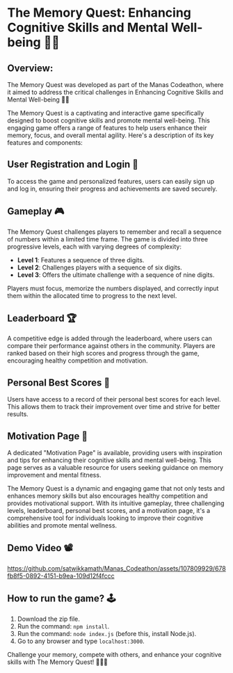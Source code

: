 # The Memory Quest: Enhancing Cognitive Skills and Mental Well-being 🧠🚀

## Overview:
The Memory Quest was developed as part of the Manas Codeathon, where it aimed to address the critical challenges in Enhancing Cognitive Skills and Mental Well-being 🧠🚀

The Memory Quest is a captivating and interactive game specifically designed to boost cognitive skills and promote mental well-being. This engaging game offers a range of features to help users enhance their memory, focus, and overall mental agility. Here's a description of its key features and components:

## User Registration and Login 🔐

To access the game and personalized features, users can easily sign up and log in, ensuring their progress and achievements are saved securely.

## Gameplay 🎮

The Memory Quest challenges players to remember and recall a sequence of numbers within a limited time frame. The game is divided into three progressive levels, each with varying degrees of complexity:

- **Level 1**: Features a sequence of three digits.
- **Level 2**: Challenges players with a sequence of six digits.
- **Level 3**: Offers the ultimate challenge with a sequence of nine digits.

Players must focus, memorize the numbers displayed, and correctly input them within the allocated time to progress to the next level.

## Leaderboard 🏆

A competitive edge is added through the leaderboard, where users can compare their performance against others in the community. Players are ranked based on their high scores and progress through the game, encouraging healthy competition and motivation.

## Personal Best Scores 🥇

Users have access to a record of their personal best scores for each level. This allows them to track their improvement over time and strive for better results.

## Motivation Page 🌟

A dedicated "Motivation Page" is available, providing users with inspiration and tips for enhancing their cognitive skills and mental well-being. This page serves as a valuable resource for users seeking guidance on memory improvement and mental fitness.

The Memory Quest is a dynamic and engaging game that not only tests and enhances memory skills but also encourages healthy competition and provides motivational support. With its intuitive gameplay, three challenging levels, leaderboard, personal best scores, and a motivation page, it's a comprehensive tool for individuals looking to improve their cognitive abilities and promote mental wellness.

## Demo Video 📽️
https://github.com/satwikkamath/Manas_Codeathon/assets/107809929/678fb8f5-0892-4151-b9ea-109d12f4fccc

## How to run the game? 🕹️
1. Download the zip file.
2. Run the command: `npm install`.
3. Run the command: `node index.js` (before this, install Node.js).
4. Go to any browser and type `localhost:3000`.

Challenge your memory, compete with others, and enhance your cognitive skills with The Memory Quest! 🚀🧠🥇


